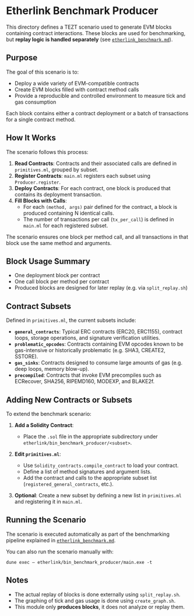 # Etherlink Benchmark Producer

This directory defines a TEZT scenario used to generate EVM blocks containing contract interactions. These blocks are used for benchmarking, but **replay logic is handled separately** (see [`etherlink_benchmark.md`](../docs/src/etherlink_benchmark.md)).

## Purpose

The goal of this scenario is to:

- Deploy a wide variety of EVM-compatible contracts
- Create EVM blocks filled with contract method calls
- Provide a reproducible and controlled environment to measure tick and gas consumption

Each block contains either a contract deployment or a batch of transactions for a single contract method.

## How It Works

The scenario follows this process:

1. **Read Contracts**: Contracts and their associated calls are defined in `primitives.ml`, grouped by subset.
2. **Register Contracts**: `main.ml` registers each subset using `Producer.register`.
3. **Deploy Contracts**: For each contract, one block is produced that contains its deployment transaction.
4. **Fill Blocks with Calls**:
   - For each `(method, args)` pair defined for the contract, a block is produced containing N identical calls.
   - The number of transactions per call (`tx_per_call`) is defined in `main.ml` for each registered subset.

The scenario ensures one block per method call, and all transactions in that block use the same method and arguments.

## Block Usage Summary

- One deployment block per contract
- One call block per method per contract
- Produced blocks are designed for later replay (e.g. via `split_replay.sh`)

## Contract Subsets

Defined in `primitives.ml`, the current subsets include:

- **`general_contracts`**: Typical ERC contracts (ERC20, ERC1155), contract loops, storage operations, and signature verification utilities.
- **`problematic_opcodes`**: Contracts containing EVM opcodes known to be gas-intensive or historically problematic (e.g. SHA3, CREATE2, SSTORE).
- **`gas_sinks`**: Contracts designed to consume large amounts of gas (e.g. deep loops, memory blow-up).
- **`precompiled`**: Contracts that invoke EVM precompiles such as ECRecover, SHA256, RIPEMD160, MODEXP, and BLAKE2f.

## Adding New Contracts or Subsets

To extend the benchmark scenario:

1. **Add a Solidity Contract**:
   - Place the `.sol` file in the appropriate subdirectory under `etherlink/bin_benchmark_producer/<subset>`.

2. **Edit `primitives.ml`**:
   - Use `Solidity_contracts.compile_contract` to load your contract.
   - Define a list of method signatures and argument lists.
   - Add the contract and calls to the appropriate subset list (`registered_general_contracts`, etc.).

3. **Optional**: Create a new subset by defining a new list in `primitives.ml` and registering it in `main.ml`.

## Running the Scenario

The scenario is executed automatically as part of the benchmarking pipeline explained in [`etherlink_benchmark.md`](../docs/src/etherlink_benchmark.md).

You can also run the scenario manually with:
```
dune exec – etherlink/bin_benchmark_producer/main.exe -t
```

## Notes

- The actual replay of blocks is done externally using `split_replay.sh`.
- The graphing of tick and gas usage is done using `create_graph.sh`.
- This module only **produces blocks**, it does not analyze or replay them.
